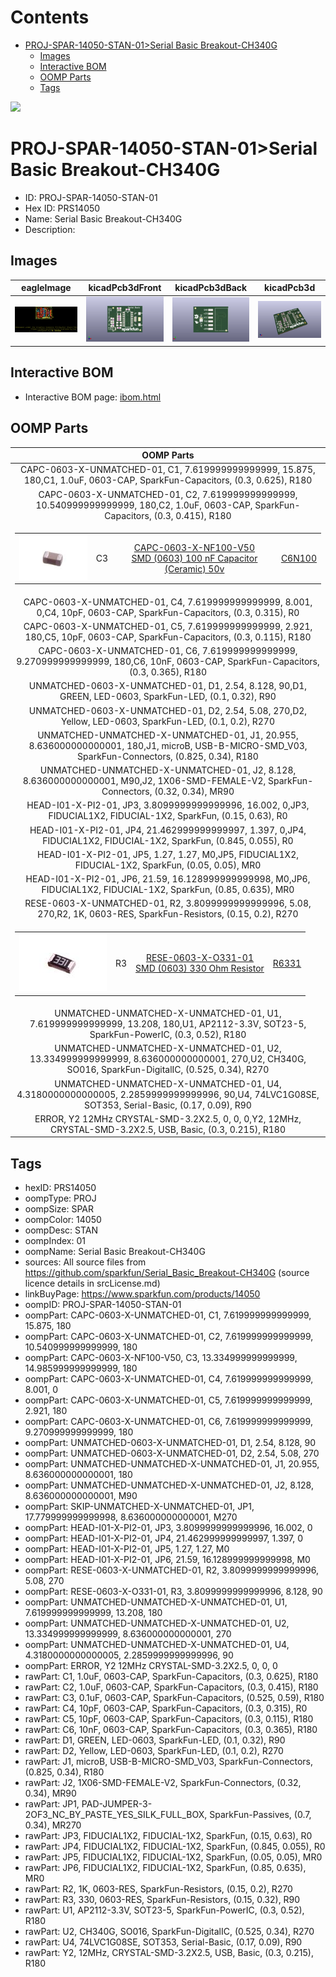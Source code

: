 



Contents
========

* [PROJ-SPAR-14050-STAN-01>Serial Basic Breakout-CH340G](#proj-spar-14050-stan-01serial-basic-breakout-ch340g)
	* [Images](#images)
	* [Interactive BOM](#interactive-bom)
	* [OOMP Parts](#oomp-parts)
	* [Tags](#tags)
  
![][im]
# PROJ-SPAR-14050-STAN-01>Serial Basic Breakout-CH340G

- ID: PROJ-SPAR-14050-STAN-01
- Hex ID: PRS14050
- Name: Serial Basic Breakout-CH340G
- Description: 

## Images
  
  

|eagleImage|kicadPcb3dFront|kicadPcb3dBack|kicadPcb3d|
| :---: | :---: | :---: | :---: |
|[![eagleImage](eagleImage_140.png)](eagleImage_600.png)|[![kicadPcb3dFront](kicadPcb3dFront_140.png)](kicadPcb3dFront_600.png)|[![kicadPcb3dBack](kicadPcb3dBack_140.png)](kicadPcb3dBack_600.png)|[![kicadPcb3d](kicadPcb3d_140.png)](kicadPcb3d_600.png)|

## Interactive BOM

- Interactive BOM page: [ibom.html](kicad/bom/ibom.html)

## OOMP Parts
  

|OOMP Parts|
| :---: |
|CAPC-0603-X-UNMATCHED-01, C1, 7.619999999999999, 15.875, 180,C1, 1.0uF, 0603-CAP, SparkFun-Capacitors, (0.3, 0.625), R180|
|CAPC-0603-X-UNMATCHED-01, C2, 7.619999999999999, 10.540999999999999, 180,C2, 1.0uF, 0603-CAP, SparkFun-Capacitors, (0.3, 0.415), R180|
|<table><tr><td>![CAPC-0603-X-NF100-V50](https://raw.githubusercontent.com/oomlout/oomlout_OOMP_parts/main/CAPC-0603-X-NF100-V50/image_140.jpg)</td><td> C3</td><td>[CAPC-0603-X-NF100-V50<br>SMD (0603) 100 nF Capacitor (Ceramic) 50v](https://github.com/oomlout/oomlout_OOMP_parts/tree/main/CAPC-0603-X-NF100-V50/)</td><td>[C6N100](https://github.com/oomlout/oomlout_OOMP_parts/tree/main/CAPC-0603-X-NF100-V50/)</td></tr></table>|
|CAPC-0603-X-UNMATCHED-01, C4, 7.619999999999999, 8.001, 0,C4, 10pF, 0603-CAP, SparkFun-Capacitors, (0.3, 0.315), R0|
|CAPC-0603-X-UNMATCHED-01, C5, 7.619999999999999, 2.921, 180,C5, 10pF, 0603-CAP, SparkFun-Capacitors, (0.3, 0.115), R180|
|CAPC-0603-X-UNMATCHED-01, C6, 7.619999999999999, 9.270999999999999, 180,C6, 10nF, 0603-CAP, SparkFun-Capacitors, (0.3, 0.365), R180|
|UNMATCHED-0603-X-UNMATCHED-01, D1, 2.54, 8.128, 90,D1, GREEN, LED-0603, SparkFun-LED, (0.1, 0.32), R90|
|UNMATCHED-0603-X-UNMATCHED-01, D2, 2.54, 5.08, 270,D2, Yellow, LED-0603, SparkFun-LED, (0.1, 0.2), R270|
|UNMATCHED-UNMATCHED-X-UNMATCHED-01, J1, 20.955, 8.636000000000001, 180,J1, microB, USB-B-MICRO-SMD_V03, SparkFun-Connectors, (0.825, 0.34), R180|
|UNMATCHED-UNMATCHED-X-UNMATCHED-01, J2, 8.128, 8.636000000000001, M90,J2, 1X06-SMD-FEMALE-V2, SparkFun-Connectors, (0.32, 0.34), MR90|
|HEAD-I01-X-PI2-01, JP3, 3.8099999999999996, 16.002, 0,JP3, FIDUCIAL1X2, FIDUCIAL-1X2, SparkFun, (0.15, 0.63), R0|
|HEAD-I01-X-PI2-01, JP4, 21.462999999999997, 1.397, 0,JP4, FIDUCIAL1X2, FIDUCIAL-1X2, SparkFun, (0.845, 0.055), R0|
|HEAD-I01-X-PI2-01, JP5, 1.27, 1.27, M0,JP5, FIDUCIAL1X2, FIDUCIAL-1X2, SparkFun, (0.05, 0.05), MR0|
|HEAD-I01-X-PI2-01, JP6, 21.59, 16.128999999999998, M0,JP6, FIDUCIAL1X2, FIDUCIAL-1X2, SparkFun, (0.85, 0.635), MR0|
|RESE-0603-X-UNMATCHED-01, R2, 3.8099999999999996, 5.08, 270,R2, 1K, 0603-RES, SparkFun-Resistors, (0.15, 0.2), R270|
|<table><tr><td>![RESE-0603-X-O331-01](https://raw.githubusercontent.com/oomlout/oomlout_OOMP_parts/main/RESE-0603-X-O331-01/image_140.jpg)</td><td> R3</td><td>[RESE-0603-X-O331-01<br>SMD (0603) 330 Ohm Resistor](https://github.com/oomlout/oomlout_OOMP_parts/tree/main/RESE-0603-X-O331-01/)</td><td>[R6331](https://github.com/oomlout/oomlout_OOMP_parts/tree/main/RESE-0603-X-O331-01/)</td></tr></table>|
|UNMATCHED-UNMATCHED-X-UNMATCHED-01, U1, 7.619999999999999, 13.208, 180,U1, AP2112-3.3V, SOT23-5, SparkFun-PowerIC, (0.3, 0.52), R180|
|UNMATCHED-UNMATCHED-X-UNMATCHED-01, U2, 13.334999999999999, 8.636000000000001, 270,U2, CH340G, SO016, SparkFun-DigitalIC, (0.525, 0.34), R270|
|UNMATCHED-UNMATCHED-X-UNMATCHED-01, U4, 4.3180000000000005, 2.2859999999999996, 90,U4, 74LVC1G08SE, SOT353, Serial-Basic, (0.17, 0.09), R90|
|ERROR, Y2 12MHz CRYSTAL-SMD-3.2X2.5, 0, 0, 0,Y2, 12MHz, CRYSTAL-SMD-3.2X2.5, USB, Basic, (0.3, 0.215), R180|

## Tags

- hexID: PRS14050
- oompType: PROJ
- oompSize: SPAR
- oompColor: 14050
- oompDesc: STAN
- oompIndex: 01
- oompName: Serial Basic Breakout-CH340G
- sources: All source files from https://github.com/sparkfun/Serial_Basic_Breakout-CH340G (source licence details in srcLicense.md)
- linkBuyPage: https://www.sparkfun.com/products/14050
- oompID: PROJ-SPAR-14050-STAN-01
- oompPart: CAPC-0603-X-UNMATCHED-01, C1, 7.619999999999999, 15.875, 180
- oompPart: CAPC-0603-X-UNMATCHED-01, C2, 7.619999999999999, 10.540999999999999, 180
- oompPart: CAPC-0603-X-NF100-V50, C3, 13.334999999999999, 14.985999999999999, 180
- oompPart: CAPC-0603-X-UNMATCHED-01, C4, 7.619999999999999, 8.001, 0
- oompPart: CAPC-0603-X-UNMATCHED-01, C5, 7.619999999999999, 2.921, 180
- oompPart: CAPC-0603-X-UNMATCHED-01, C6, 7.619999999999999, 9.270999999999999, 180
- oompPart: UNMATCHED-0603-X-UNMATCHED-01, D1, 2.54, 8.128, 90
- oompPart: UNMATCHED-0603-X-UNMATCHED-01, D2, 2.54, 5.08, 270
- oompPart: UNMATCHED-UNMATCHED-X-UNMATCHED-01, J1, 20.955, 8.636000000000001, 180
- oompPart: UNMATCHED-UNMATCHED-X-UNMATCHED-01, J2, 8.128, 8.636000000000001, M90
- oompPart: SKIP-UNMATCHED-X-UNMATCHED-01, JP1, 17.779999999999998, 8.636000000000001, M270
- oompPart: HEAD-I01-X-PI2-01, JP3, 3.8099999999999996, 16.002, 0
- oompPart: HEAD-I01-X-PI2-01, JP4, 21.462999999999997, 1.397, 0
- oompPart: HEAD-I01-X-PI2-01, JP5, 1.27, 1.27, M0
- oompPart: HEAD-I01-X-PI2-01, JP6, 21.59, 16.128999999999998, M0
- oompPart: RESE-0603-X-UNMATCHED-01, R2, 3.8099999999999996, 5.08, 270
- oompPart: RESE-0603-X-O331-01, R3, 3.8099999999999996, 8.128, 90
- oompPart: UNMATCHED-UNMATCHED-X-UNMATCHED-01, U1, 7.619999999999999, 13.208, 180
- oompPart: UNMATCHED-UNMATCHED-X-UNMATCHED-01, U2, 13.334999999999999, 8.636000000000001, 270
- oompPart: UNMATCHED-UNMATCHED-X-UNMATCHED-01, U4, 4.3180000000000005, 2.2859999999999996, 90
- oompPart: ERROR, Y2 12MHz CRYSTAL-SMD-3.2X2.5, 0, 0, 0
- rawPart: C1, 1.0uF, 0603-CAP, SparkFun-Capacitors, (0.3, 0.625), R180
- rawPart: C2, 1.0uF, 0603-CAP, SparkFun-Capacitors, (0.3, 0.415), R180
- rawPart: C3, 0.1uF, 0603-CAP, SparkFun-Capacitors, (0.525, 0.59), R180
- rawPart: C4, 10pF, 0603-CAP, SparkFun-Capacitors, (0.3, 0.315), R0
- rawPart: C5, 10pF, 0603-CAP, SparkFun-Capacitors, (0.3, 0.115), R180
- rawPart: C6, 10nF, 0603-CAP, SparkFun-Capacitors, (0.3, 0.365), R180
- rawPart: D1, GREEN, LED-0603, SparkFun-LED, (0.1, 0.32), R90
- rawPart: D2, Yellow, LED-0603, SparkFun-LED, (0.1, 0.2), R270
- rawPart: J1, microB, USB-B-MICRO-SMD_V03, SparkFun-Connectors, (0.825, 0.34), R180
- rawPart: J2, 1X06-SMD-FEMALE-V2, SparkFun-Connectors, (0.32, 0.34), MR90
- rawPart: JP1, PAD-JUMPER-3-2OF3_NC_BY_PASTE_YES_SILK_FULL_BOX, SparkFun-Passives, (0.7, 0.34), MR270
- rawPart: JP3, FIDUCIAL1X2, FIDUCIAL-1X2, SparkFun, (0.15, 0.63), R0
- rawPart: JP4, FIDUCIAL1X2, FIDUCIAL-1X2, SparkFun, (0.845, 0.055), R0
- rawPart: JP5, FIDUCIAL1X2, FIDUCIAL-1X2, SparkFun, (0.05, 0.05), MR0
- rawPart: JP6, FIDUCIAL1X2, FIDUCIAL-1X2, SparkFun, (0.85, 0.635), MR0
- rawPart: R2, 1K, 0603-RES, SparkFun-Resistors, (0.15, 0.2), R270
- rawPart: R3, 330, 0603-RES, SparkFun-Resistors, (0.15, 0.32), R90
- rawPart: U1, AP2112-3.3V, SOT23-5, SparkFun-PowerIC, (0.3, 0.52), R180
- rawPart: U2, CH340G, SO016, SparkFun-DigitalIC, (0.525, 0.34), R270
- rawPart: U4, 74LVC1G08SE, SOT353, Serial-Basic, (0.17, 0.09), R90
- rawPart: Y2, 12MHz, CRYSTAL-SMD-3.2X2.5, USB, Basic, (0.3, 0.215), R180



[im]: kicadPcb3d_450.png
